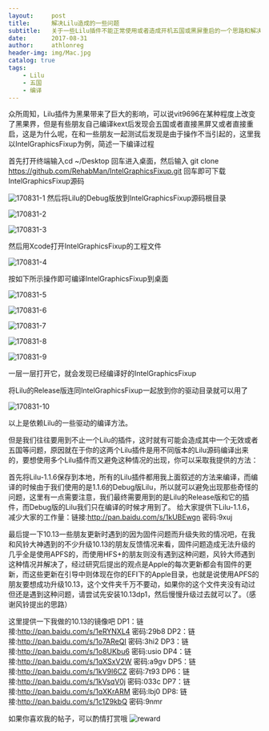 ```yaml
---
layout:     post
title:      解决Lilu造成的一些问题
subtitle:   关于一些Lilu插件不能正常使用或者造成开机五国或黑屏重启的一个思路和解决办法
date:       2017-08-31
author:     athlonreg
header-img: img/Mac.jpg
catalog: true
tags:
    - Lilu
    - 五国
    - 编译
---
```



众所周知，Lilu插件为黑果带来了巨大的影响，可以说vit9696在某种程度上改变了黑果界，但是有些朋友自己编译kext后发现会五国或者直接黑屏又或者直接重启，这是为什么呢，在和一些朋友一起测试后发现是由于操作不当引起的，这里我以IntelGraphicsFixup为例，简述一下编译过程

首先打开终端输入cd ~/Desktop 回车进入桌面，然后输入 git clone https://github.com/RehabMan/IntelGraphicsFixup.git 回车即可下载IntelGraphicsFixup源码

![170831-1](http://ovefvi4g3.bkt.clouddn.com/170831-1-1.png)
然后将Lilu的Debug版放到IntelGraphicsFixup源码根目录

![170831-2](http://ovefvi4g3.bkt.clouddn.com/170831-2-1.png)

![170831-3](http://ovefvi4g3.bkt.clouddn.com/170831-3-1.png)

然后用Xcode打开IntelGraphicsFixup的工程文件

![170831-4](http://ovefvi4g3.bkt.clouddn.com/170831-4-1.png)

按如下所示操作即可编译IntelGraphicsFixup到桌面

![170831-5](http://ovefvi4g3.bkt.clouddn.com/170831-5-1.png)

![170831-6](http://ovefvi4g3.bkt.clouddn.com/170831-6-1.png)

![170831-7](http://ovefvi4g3.bkt.clouddn.com/170831-7-1.png)

![170831-8](http://ovefvi4g3.bkt.clouddn.com/170831-8-1.png)

![170831-9](http://ovefvi4g3.bkt.clouddn.com/170831-9-1.png)

一层一层打开它，就会发现已经编译好的IntelGraphicsFixup

将Lilu的Release版连同IntelGraphicsFixup一起放到你的驱动目录就可以用了

![170831-10](http://ovefvi4g3.bkt.clouddn.com/170831-10-1.png)

以上是依赖Lilu的一些驱动的编译方法。

但是我们往往要用到不止一个Lilu的插件，这时就有可能会造成其中一个无效或者五国等问题，原因就在于你的这两个Lilu插件是用不同版本的Lilu源码编译出来的，要想使用多个Lilu插件而又避免这种情况的出现，你可以采取我提供的方法：

首先将Lilu-1.1.6保存到本地，所有的Lilu插件都用我上面叙述的方法来编译，而编译的时候由于我们使用的是1.1.6的Debug版Lilu，所以就可以避免出现那些奇怪的问题，这里有一点需要注意，我们最终需要用到的是Lilu的Release版和它的插件，而Debug版的Lilu我们只在编译的时候才用到了。
给大家提供下Lilu-1.1.6，减少大家的工作量：链接:http://pan.baidu.com/s/1kUBEwgn  密码:9xuj

最后提一下10.13一些朋友更新时遇到的因为固件问题而升级失败的情况吧，在我和风铃大神遇到的不少升级10.13的朋友反馈情况来看，固件问题造成无法升级的几乎全是使用APFS的，而使用HFS+的朋友则没有遇到这种问题，风铃大师遇到这种情况并解决了，经过研究后提出的观点是Apple的每次更新都会有固件的更新，而这些更新在引导中则体现在你的EFI下的Apple目录，也就是说使用APFS的朋友要想成功升级10.13，这个文件夹千万不要动，如果你的这个文件夹没有动过但还是遇到这种问题，请尝试先安装10.13dp1，然后慢慢升级过去就可以了。（感谢风铃提出的思路）

这里提供一下我做的10.13的镜像吧
DP1：链接:http://pan.baidu.com/s/1eRYNXL4  密码:29b8
DP2：链接:http://pan.baidu.com/s/1o7AReQI  密码:3hi2
DP3：链接:http://pan.baidu.com/s/1o8UKbu6  密码:usio
DP4：链接:http://pan.baidu.com/s/1qXSxV2W  密码:a9gv
DP5：链接:http://pan.baidu.com/s/1kV9l6CZ  密码:7t93
DP6：链接:http://pan.baidu.com/s/1kVsqV0j  密码:033c
DP7：链接:http://pan.baidu.com/s/1qXKrARM  密码:lbj0
DP8: 链接:http://pan.baidu.com/s/1c1Z9kbQ  密码:9nmr



如果你喜欢我的帖子，可以酌情打赏哦
![reward](http://ovefvi4g3.bkt.clouddn.com/reward-1.jpg)
